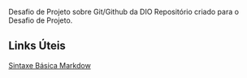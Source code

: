 Desafio de Projeto sobre Git/Github da DIO
Repositório criado para o Desafio de Projeto.
## Links Úteis
[Sintaxe Básica Markdow](https://www.markdownguide.org/)

